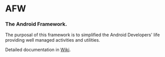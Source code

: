 # AFW
### The Android Framework.

The purposal of this framework is to simplified the Android Developers' life providing well managed activities and utilities.



Detailed documentation in [Wiki](https://github.com/ascariandrea/afw/wiki).


